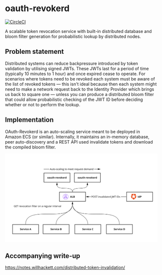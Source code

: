 # oauth-revokerd

[![CircleCI](https://circleci.com/gh/willhackett/oauth-revokerd.svg?style=svg)](https://app.circleci.com/pipelines/github/willhackett/oauth-revokerd?branch=master)

A scalable token revocation service with built-in distributed database and bloom filter generation for probabilistic lookup by distributed nodes.

## Problem statement

Distributed systems can reduce backpressure introduced by token validation by utilising signed JWTs. These JWTs last for a period of time (typically 10 minutes to 1 hour) and once expired cease to operate. For scenarios where tokens need to be revoked each system must be aware of the list of revoked tokens — this isn't ideal because then each system might need to make a network request back to the Identity Provider which brings us back to square one — unless you can produce a distributed bloom filter that could allow probabilistic checking of the JWT ID before deciding whether or not to perform the lookup.

## Implementation

OAuth-Revokerd is an auto-scaling service meant to be deployed in Amazon ECS (or similar). Internally, it maintains an in-memory database, peer auto-discovery and a REST API used invalidate tokens and download the compiled bloom filter.

![oauth-revokerd](./docs/oauth-revokerd.jpg)

## Accompanying write-up

https://notes.willhackett.com/distributed-token-invalidation/
